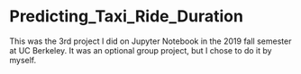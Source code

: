# Predicting_Taxi_Ride_Duration
This was the 3rd project I did on Jupyter Notebook in the 2019 fall semester at UC Berkeley. It was an optional group project, but I chose to do it by myself.
